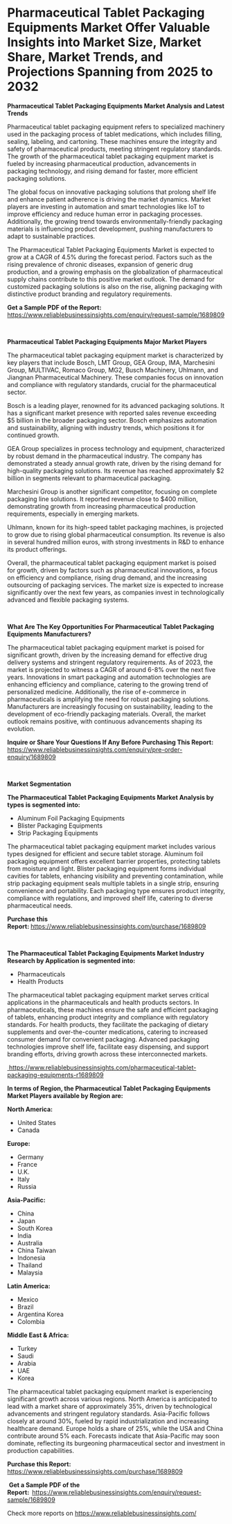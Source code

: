 <p><h1>Pharmaceutical Tablet Packaging Equipments Market Offer Valuable Insights into Market Size, Market Share, Market Trends, and Projections Spanning from 2025 to 2032</h1></p><p><strong>Pharmaceutical Tablet Packaging Equipments Market Analysis and Latest Trends</strong></p>
<p><p>Pharmaceutical tablet packaging equipment refers to specialized machinery used in the packaging process of tablet medications, which includes filling, sealing, labeling, and cartoning. These machines ensure the integrity and safety of pharmaceutical products, meeting stringent regulatory standards. The growth of the pharmaceutical tablet packaging equipment market is fueled by increasing pharmaceutical production, advancements in packaging technology, and rising demand for faster, more efficient packaging solutions.</p><p>The global focus on innovative packaging solutions that prolong shelf life and enhance patient adherence is driving the market dynamics. Market players are investing in automation and smart technologies like IoT to improve efficiency and reduce human error in packaging processes. Additionally, the growing trend towards environmentally-friendly packaging materials is influencing product development, pushing manufacturers to adapt to sustainable practices.</p><p>The Pharmaceutical Tablet Packaging Equipments Market is expected to grow at a CAGR of 4.5% during the forecast period. Factors such as the rising prevalence of chronic diseases, expansion of generic drug production, and a growing emphasis on the globalization of pharmaceutical supply chains contribute to this positive market outlook. The demand for customized packaging solutions is also on the rise, aligning packaging with distinctive product branding and regulatory requirements.</p></p>
<p><strong>Get a Sample PDF of the Report:&nbsp;</strong> <a href="https://www.reliablebusinessinsights.com/enquiry/request-sample/1689809?utm_campaign=2735&utm_medium=2&utm_source=Github&utm_content=ia&utm_term=26032025&utm_id=pharmaceutical-tablet-packaging-equipments">https://www.reliablebusinessinsights.com/enquiry/request-sample/1689809</a></p>
<p>&nbsp;</p>
<p><strong>Pharmaceutical Tablet Packaging Equipments Major Market Players</strong></p>
<p><p>The pharmaceutical tablet packaging equipment market is characterized by key players that include Bosch, LMT Group, GEA Group, IMA, Marchesini Group, MULTIVAC, Romaco Group, MG2, Busch Machinery, Uhlmann, and Jiangnan Pharmaceutical Machinery. These companies focus on innovation and compliance with regulatory standards, crucial for the pharmaceutical sector.</p><p>Bosch is a leading player, renowned for its advanced packaging solutions. It has a significant market presence with reported sales revenue exceeding $5 billion in the broader packaging sector. Bosch emphasizes automation and sustainability, aligning with industry trends, which positions it for continued growth.</p><p>GEA Group specializes in process technology and equipment, characterized by robust demand in the pharmaceutical industry. The company has demonstrated a steady annual growth rate, driven by the rising demand for high-quality packaging solutions. Its revenue has reached approximately $2 billion in segments relevant to pharmaceutical packaging.</p><p>Marchesini Group is another significant competitor, focusing on complete packaging line solutions. It reported revenue close to $400 million, demonstrating growth from increasing pharmaceutical production requirements, especially in emerging markets. </p><p>Uhlmann, known for its high-speed tablet packaging machines, is projected to grow due to rising global pharmaceutical consumption. Its revenue is also in several hundred million euros, with strong investments in R&D to enhance its product offerings.</p><p>Overall, the pharmaceutical tablet packaging equipment market is poised for growth, driven by factors such as pharmaceutical innovations, a focus on efficiency and compliance, rising drug demand, and the increasing outsourcing of packaging services. The market size is expected to increase significantly over the next few years, as companies invest in technologically advanced and flexible packaging systems.</p></p>
<p>&nbsp;</p>
<p><strong>What Are The Key Opportunities For Pharmaceutical Tablet Packaging Equipments Manufacturers?</strong></p>
<p><p>The pharmaceutical tablet packaging equipment market is poised for significant growth, driven by the increasing demand for effective drug delivery systems and stringent regulatory requirements. As of 2023, the market is projected to witness a CAGR of around 6-8% over the next five years. Innovations in smart packaging and automation technologies are enhancing efficiency and compliance, catering to the growing trend of personalized medicine. Additionally, the rise of e-commerce in pharmaceuticals is amplifying the need for robust packaging solutions. Manufacturers are increasingly focusing on sustainability, leading to the development of eco-friendly packaging materials. Overall, the market outlook remains positive, with continuous advancements shaping its evolution.</p></p>
<p><strong>Inquire or Share Your Questions If Any Before Purchasing This Report:</strong> <a href="https://www.reliablebusinessinsights.com/enquiry/pre-order-enquiry/1689809?utm_campaign=2735&utm_medium=2&utm_source=Github&utm_content=ia&utm_term=26032025&utm_id=pharmaceutical-tablet-packaging-equipments">https://www.reliablebusinessinsights.com/enquiry/pre-order-enquiry/1689809</a></p>
<p>&nbsp;</p>
<p><strong>Market Segmentation</strong></p>
<p><strong>The Pharmaceutical Tablet Packaging Equipments Market Analysis by types is segmented into:</strong></p>
<p><ul><li>Aluminum Foil Packaging Equipments</li><li>Blister Packaging Equipments</li><li>Strip Packaging Equipments</li></ul></p>
<p><p>The pharmaceutical tablet packaging equipment market includes various types designed for efficient and secure tablet storage. Aluminum foil packaging equipment offers excellent barrier properties, protecting tablets from moisture and light. Blister packaging equipment forms individual cavities for tablets, enhancing visibility and preventing contamination, while strip packaging equipment seals multiple tablets in a single strip, ensuring convenience and portability. Each packaging type ensures product integrity, compliance with regulations, and improved shelf life, catering to diverse pharmaceutical needs.</p></p>
<p><strong>Purchase this Report:&nbsp;</strong><a href="https://www.reliablebusinessinsights.com/purchase/1689809?utm_campaign=2735&utm_medium=2&utm_source=Github&utm_content=ia&utm_term=26032025&utm_id=pharmaceutical-tablet-packaging-equipments">https://www.reliablebusinessinsights.com/purchase/1689809</a></p>
<p>&nbsp;</p>
<p><strong>The Pharmaceutical Tablet Packaging Equipments Market Industry Research by Application is segmented into:</strong></p>
<p><ul><li>Pharmaceuticals</li><li>Health Products</li></ul></p>
<p><p>The pharmaceutical tablet packaging equipment market serves critical applications in the pharmaceuticals and health products sectors. In pharmaceuticals, these machines ensure the safe and efficient packaging of tablets, enhancing product integrity and compliance with regulatory standards. For health products, they facilitate the packaging of dietary supplements and over-the-counter medications, catering to increased consumer demand for convenient packaging. Advanced packaging technologies improve shelf life, facilitate easy dispensing, and support branding efforts, driving growth across these interconnected markets.</p></p>
<p><a href="https://www.reliablebusinessinsights.com/pharmaceutical-tablet-packaging-equipments-r1689809?utm_campaign=2735&utm_medium=2&utm_source=Github&utm_content=ia&utm_term=26032025&utm_id=pharmaceutical-tablet-packaging-equipments">&nbsp;https://www.reliablebusinessinsights.com/pharmaceutical-tablet-packaging-equipments-r1689809</a></p>
<p><strong>In terms of Region, the Pharmaceutical Tablet Packaging Equipments Market Players available by Region are:</strong></p>
<p>
    <p> <strong> North America: </strong>
        <ul>
            <li>United States</li>
            <li>Canada</li>
        </ul>
        </p> 
    <p> <strong> Europe: </strong>
        <ul>
            <li>Germany</li>
            <li>France</li>
            <li>U.K.</li>
            <li>Italy</li>
            <li>Russia</li>
        </ul>
        </p> 
    <p> <strong> Asia-Pacific: </strong>
        <ul>
            <li>China</li>
            <li>Japan</li>
            <li>South Korea</li>
            <li>India</li>
            <li>Australia</li>
            <li>China Taiwan</li>
            <li>Indonesia</li>
            <li>Thailand</li>
            <li>Malaysia</li>
        </ul>
        </p> 
    <p> <strong> Latin America: </strong>
        <ul>
            <li>Mexico</li>
            <li>Brazil</li>
            <li>Argentina Korea</li>
            <li>Colombia</li>
        </ul>
        </p> 
    <p> <strong> Middle East & Africa: </strong>
        <ul>
            <li>Turkey</li>
            <li>Saudi</li>
            <li>Arabia</li>
            <li>UAE</li>
            <li>Korea</li>
        </ul>
    </p>
    </p>
<p><p>The pharmaceutical tablet packaging equipment market is experiencing significant growth across various regions. North America is anticipated to lead with a market share of approximately 35%, driven by technological advancements and stringent regulatory standards. Asia-Pacific follows closely at around 30%, fueled by rapid industrialization and increasing healthcare demand. Europe holds a share of 25%, while the USA and China contribute around 5% each. Forecasts indicate that Asia-Pacific may soon dominate, reflecting its burgeoning pharmaceutical sector and investment in production capabilities.</p></p>
<p><strong>Purchase this Report: </strong><a href="https://www.reliablebusinessinsights.com/purchase/1689809?utm_campaign=2735&utm_medium=2&utm_source=Github&utm_content=ia&utm_term=26032025&utm_id=pharmaceutical-tablet-packaging-equipments">https://www.reliablebusinessinsights.com/purchase/1689809</a></p>
<p>&nbsp;<strong>Get a Sample PDF of the Report:&nbsp;&nbsp;</strong><a href="https://www.reliablebusinessinsights.com/enquiry/request-sample/1689809?utm_campaign=2735&utm_medium=2&utm_source=Github&utm_content=ia&utm_term=26032025&utm_id=pharmaceutical-tablet-packaging-equipments">https://www.reliablebusinessinsights.com/enquiry/request-sample/1689809</a></p>
<p><strong></strong></p>
<p>Check more reports on <a href="https://www.reliablebusinessinsights.com/?utm_campaign=2735&utm_medium=2&utm_source=Github&utm_content=ia&utm_term=26032025&utm_id=pharmaceutical-tablet-packaging-equipments">https://www.reliablebusinessinsights.com/</a></p>